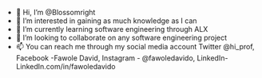 - 👋 Hi, I’m @Blossomright
- 👀 I’m interested in gaining as much knowledge as I can
- 🌱 I’m currently learning software engineering through ALX
- 💞️ I’m looking to collaborate on any software engineering project
- 📫 You can reach me through my social media account Twitter @hi_prof, Facebook -Fawole David, Instagram - @fawoledavido, LinkedIn- LinkedIn.com/in/fawoledavido

<!---
Blossomright/Blossomright is a ✨ special ✨ repository because its `README.md` (this file) appears on your GitHub profile.
You can click the Preview link to take a look at your changes.
--->
